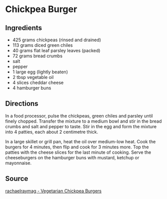 # Chickpea Burger

## Ingredients
- 425 grams chickpeas (rinsed and drained)
- 113 grams diced green chiles
- 40 grams flat leaf parsley leaves (packed)
- 72 grams bread crumbs
- salt
- pepper
- 1 large egg (lightly beaten)
- 2 tbsp vegetable oil
- 4 slices cheddar cheese
- 4 hamburger buns

## Directions
In a food processor, pulse the chickpeas, green chiles and parsley until finely chopped. Transfer the mixture to a medium bowl and stir in the bread crumbs and salt and pepper to taste. Stir in the egg and form the mixture into 4 patties, each about 2 centimetre thick.

In a large skillet or grill pan, heat the oil over medium-low heat. Cook the burgers for 4 minutes, then flip and cook for 3 minutes more. Top the patties with the cheese slices for the last minute of cooking. Serve the cheeseburgers on the hamburger buns with mustard, ketchup or mayonnaise.

## Source
[rachaelraymag - Vegetarian Chickpea Burgers](https://www.rachaelraymag.com/recipe/vegetarian-chickpea-burgers)
